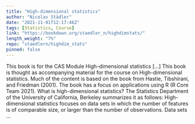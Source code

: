 ```yaml
---
title: "High-dimensional statistics"
author: "Nicolas Städler"
date: "2021-11-01T12:17:46Z"
tags: [Statistics, Course]
link: "https://bookdown.org/staedler_n/highdimstats/"
length_weight: "7%"
repo: "staedlern/highdim_stats"
pinned: false
---
```


This book is for the CAS Module High-dimensional statistics [...] This book is thought as accompanying material for the course on High-dimensional statistics. Much of the content is based on the book from Hastie, Tibshirani, and Friedman (2001). The book has a focus on applications using R (R Core Team 2021). What is high-dimensional statistics? The Statistics Department of the University of California, Berkeley summarizes it as follows: High-dimensional statistics focuses on data sets in which the number of features is of comparable size, or larger than the number of observations. Data sets ...
